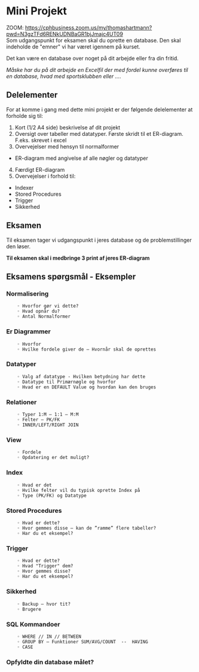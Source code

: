 # Mini Projekt

ZOOM: https://cphbusiness.zoom.us/my/thomashartmann?pwd=N3gzTFd6RENkUDNBaGR1bjJmajc4UT09   
Som udgangspunkt for eksamen skal du oprette en database.
Den skal indeholde de "emner" vi har været igennem på kurset.

Det kan være en database over noget på dit arbejde eller fra din fritid.

*Måske har du på dit arbejde en Excelfil der med fordel kunne overføres til en database, hvad med sportsklubben eller ....*

## Delelementer
For at komme i gang med dette mini projekt er der følgende delelementer at forholde sig til:

1. Kort (1/2 A4 side) beskrivelse af dit projekt
2. Oversigt over tabeller med datatyper. Første skridt til et ER-diagram. F.eks. skrevet i excel
3. Overvejelser med hensyn til normalformer
  - ER-diagram med angivelse af alle nøgler og datatyper
4. Færdigt ER-diagram
5. Overvejelser i forhold til:
  - Indexer
  - Stored Procedures
  - Trigger
  - Sikkerhed
	
## Eksamen
Til eksamen tager vi udgangspunkt i jeres database og de problemstillinger den løser.

**Til eksamen skal i medbringe 3 print af jeres ER-diagram**

## Eksamens spørgsmål - Eksempler

### Normalisering
        ◦ Hvorfor gør vi dette?
        ◦ Hvad opnår du?
        ◦ Antal Normalformer

### Er Diagrammer
        ◦ Hvorfor
        ◦ Hvilke fordele giver de – Hvornår skal de oprettes

### Datatyper
        ◦ Valg af datatype - Hvilken betydning har dette
        ◦ Datatype til Primærnøgle og hvorfor
        ◦ Hvad er en DEFAULT Value og hvordan kan den bruges

### Relationer
        ◦ Typer 1:M – 1:1 – M:M
        ◦ Felter – PK/FK
        ◦ INNER/LEFT/RIGHT JOIN

### View
        ◦ Fordele
        ◦ Opdatering er det muligt?

### Index
        ◦ Hvad er det
        ◦ Hvilke felter vil du typisk oprette Index på
        ◦ Type (PK/FK) og Datatype

### Stored Procedures
        ◦ Hvad er dette?
        ◦ Hvor gemmes disse – kan de ”ramme” flere tabeller?
        ◦ Har du et eksempel?

### Trigger
        ◦ Hvad er dette?
        ◦ Hvad "Trigger" dem?
        ◦ Hvor gemmes disse?
        ◦ Har du et eksempel?

### Sikkerhed
        ◦ Backup – hvor tit?
        ◦ Brugere

### SQL Kommandoer
        ◦ WHERE // IN // BETWEEN
        ◦ GROUP BY – Funktioner SUM/AVG/COUNT  --  HAVING
        ◦ CASE

### Opfyldte din database målet?
